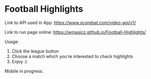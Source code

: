 # Football Highlights
Link to API used in App: https://www.scorebat.com/video-api/v1/

Link to run page online: https://wmasicz.github.io/Football-Highlights/

Usage:
1. Click the league button
2. Choose a match which you're interested to check highlights
3. Enjoy :)

Mobile in progress.

